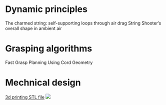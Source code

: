 # Dynamic principles
The charmed string: self-supporting loops through air drag
String Shooter’s overall shape in ambient air

# Grasping algorithms
Fast Grasp Planning Using Cord Geometry

# Mechnical design
[3d printing STL file](https://cults3d.com/en/3d-model/game/string-shooter-the15thfloor)
![](https://fbi.cults3d.com/uploaders/23786622/illustration-file/fe53815c-3722-41ab-a1a9-20aaf22a0624/stringshooter.png)